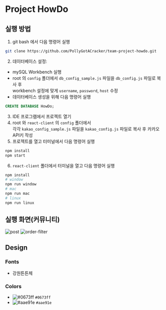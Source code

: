 # Project HowDo

## 실행 방법

1. git bash 에서 다음 명령어 실행

```bash
git clone https://github.com/PollyGotACracker/team-project-howdo.git
```

2. 데이터베이스 설정:

- mySQL Workbench 실행
- root 의 `config` 폴더에서 `db_config_sample.js` 파일을 `db_config.js` 파일로 복사 후  
  workbench 설정에 맞게 `username`, `password`, `host` 수정
- 데이터베이스 생성을 위해 다음 명령어 실행

```sql
CREATE DATABASE HowDo;
```

3. IDE 프로그램에서 프로젝트 열기
4. root 와 `react-client` 의 `config` 폴더에서  
   각각 `kakao_config_sample.js` 파일을 `kakao_config.js` 파일로 복사 후 카카오 API키 작성
5. 프로젝트를 열고 터미널에서 다음 명령어 실행

```bash
npm install
npm start
```

6. `react-client` 폴더에서 터미널을 열고 다음 명령어 실행

```bash
npm install
# window
npm run window
# mac
npm run mac
# linux
npm run linux
```

## 실행 화면(커뮤니티)

![post](https://github.com/PollyGotACracker/team-project-howdo/assets/92136750/bf0f57b5-f3d5-4b98-8523-ae4576f13f3e)
![order-filter](https://github.com/PollyGotACracker/team-project-howdo/assets/92136750/7710595b-6a8f-4fcf-a1d2-7fb4fafa2ca8)

## Design

### Fonts

- 강원튼튼체

### Colors

- ![#0673ff](https://placehold.co/15x15/0673ff/0673ff.png) `#0673ff`
- ![#aae91e](https://placehold.co/15x15/aae91e/aae91e.png) `#aae91e`

